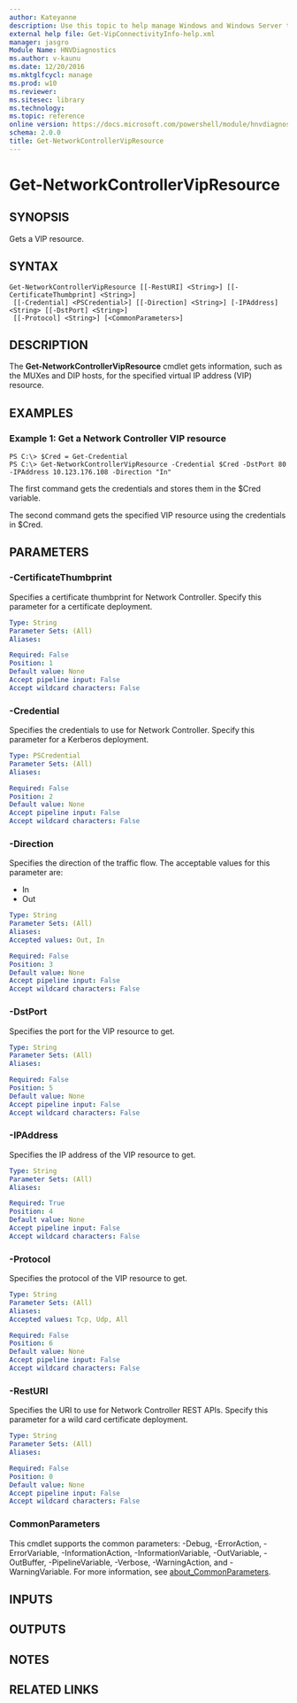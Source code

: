 ```yaml
---
author: Kateyanne
description: Use this topic to help manage Windows and Windows Server technologies with Windows PowerShell.
external help file: Get-VipConnectivityInfo-help.xml
manager: jasgro
Module Name: HNVDiagnostics
ms.author: v-kaunu
ms.date: 12/20/2016
ms.mktglfcycl: manage
ms.prod: w10
ms.reviewer: 
ms.sitesec: library
ms.technology: 
ms.topic: reference
online version: https://docs.microsoft.com/powershell/module/hnvdiagnostics/get-networkcontrollervipresource?view=windowsserver2016-ps&wt.mc_id=ps-gethelp
schema: 2.0.0
title: Get-NetworkControllerVipResource
---
```


# Get-NetworkControllerVipResource

## SYNOPSIS
Gets a VIP resource.

## SYNTAX

```
Get-NetworkControllerVipResource [[-RestURI] <String>] [[-CertificateThumbprint] <String>]
 [[-Credential] <PSCredential>] [[-Direction] <String>] [-IPAddress] <String> [[-DstPort] <String>]
 [[-Protocol] <String>] [<CommonParameters>]
```

## DESCRIPTION
The **Get-NetworkControllerVipResource** cmdlet gets information, such as the MUXes and DIP hosts, for the specified virtual IP address (VIP) resource.

## EXAMPLES

### Example 1: Get a Network Controller VIP resource
```
PS C:\> $Cred = Get-Credential
PS C:\> Get-NetworkControllerVipResource -Credential $Cred -DstPort 80 -IPAddress 10.123.176.108 -Direction "In"
```

The first command gets the credentials and stores them in the $Cred variable.

The second command gets the specified VIP resource using the credentials in $Cred.

## PARAMETERS

### -CertificateThumbprint
Specifies a certificate thumbprint for Network Controller.
Specify this parameter for a certificate deployment.

```yaml
Type: String
Parameter Sets: (All)
Aliases: 

Required: False
Position: 1
Default value: None
Accept pipeline input: False
Accept wildcard characters: False
```

### -Credential
Specifies the credentials to use for Network Controller.
Specify this parameter for a Kerberos deployment.

```yaml
Type: PSCredential
Parameter Sets: (All)
Aliases: 

Required: False
Position: 2
Default value: None
Accept pipeline input: False
Accept wildcard characters: False
```

### -Direction
Specifies the direction of the traffic flow.
The acceptable values for this parameter are:

- In
- Out

```yaml
Type: String
Parameter Sets: (All)
Aliases: 
Accepted values: Out, In

Required: False
Position: 3
Default value: None
Accept pipeline input: False
Accept wildcard characters: False
```

### -DstPort
Specifies the port for the VIP resource to get.

```yaml
Type: String
Parameter Sets: (All)
Aliases: 

Required: False
Position: 5
Default value: None
Accept pipeline input: False
Accept wildcard characters: False
```

### -IPAddress
Specifies the IP address of the VIP resource to get.

```yaml
Type: String
Parameter Sets: (All)
Aliases: 

Required: True
Position: 4
Default value: None
Accept pipeline input: False
Accept wildcard characters: False
```

### -Protocol
Specifies the protocol of the VIP resource to get.

```yaml
Type: String
Parameter Sets: (All)
Aliases: 
Accepted values: Tcp, Udp, All

Required: False
Position: 6
Default value: None
Accept pipeline input: False
Accept wildcard characters: False
```

### -RestURI
Specifies the URI to use for Network Controller REST APIs.
Specify this parameter for a wild card certificate deployment.

```yaml
Type: String
Parameter Sets: (All)
Aliases: 

Required: False
Position: 0
Default value: None
Accept pipeline input: False
Accept wildcard characters: False
```

### CommonParameters
This cmdlet supports the common parameters: -Debug, -ErrorAction, -ErrorVariable, -InformationAction, -InformationVariable, -OutVariable, -OutBuffer, -PipelineVariable, -Verbose, -WarningAction, and -WarningVariable. For more information, see [about_CommonParameters](https://go.microsoft.com/fwlink/?LinkID=113216).

## INPUTS

## OUTPUTS

## NOTES

## RELATED LINKS

